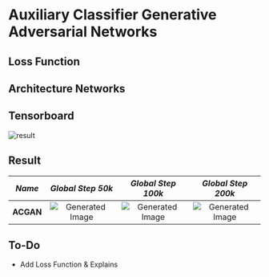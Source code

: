 # Auxiliary Classifier Generative Adversarial Networks

## Loss Function


## Architecture Networks


## Tensorboard

![result](https://github.com/kozistr/Awesome-GANs/blob/master/ACGAN/acgan_tb.png)

## Result

*Name* | *Global Step 50k* | *Global Step 100k* | *Global Step 200k*
:---: | :---: | :---: | :---:
**ACGAN**     | ![Generated Image](https://github.com/kozistr/Awesome-GANs/blob/master/ACGAN/gen_img/train_00050000.png) | ![Generated Image](https://github.com/kozistr/Awesome-GANs/blob/master/ACGAN/gen_img/train_00100000.png) | ![Generated Image](https://github.com/kozistr/Awesome-GANs/blob/master/ACGAN/gen_img/train_00200000.png)

## To-Do
* Add Loss Function & Explains 